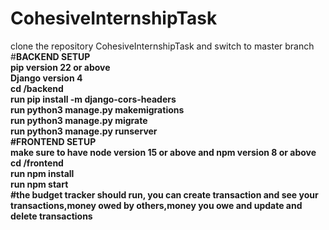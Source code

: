 # CohesiveInternshipTask <br/>
clone the repository CohesiveInternshipTask and switch to master branch<br/>
#<strong>BACKEND SETUP<strong/><br/>
pip version 22 or above<br/>
Django version 4<br/>
cd /backend<br/>
run pip install -m django-cors-headers<br/>
run python3 manage.py makemigrations<br/>
run python3 manage.py migrate<br/>
run python3 manage.py runserver<br/>
#<strong>FRONTEND SETUP<strong/><br/>
make sure to have node version 15 or above and npm version 8 or above<br/>
cd /frontend<br/>
run npm install<br/>
run npm start<br/>
#the budget tracker should run, you can create transaction and see your transactions,money owed by others,money you owe and update and delete transactions
